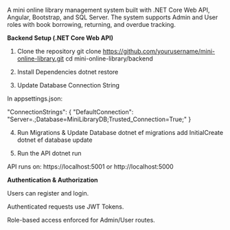 A mini online library management system built with .NET Core Web API, Angular, Bootstrap, and SQL Server. The system supports Admin and User roles with book borrowing, returning, and overdue tracking.

**Backend Setup (.NET Core Web API)**

1) Clone the repository
git clone https://github.com/yourusername/mini-online-library.git
cd mini-online-library/backend

2) Install Dependencies
dotnet restore

3) Update Database Connection String

In appsettings.json:

"ConnectionStrings": {
  "DefaultConnection": "Server=.;Database=MiniLibraryDB;Trusted_Connection=True;"
}

4) Run Migrations & Update Database
dotnet ef migrations add InitialCreate
dotnet ef database update

5) Run the API
dotnet run


API runs on: https://localhost:5001 or http://localhost:5000

**Authentication & Authorization**

Users can register and login.

Authenticated requests use JWT Tokens.

Role-based access enforced for Admin/User routes.
